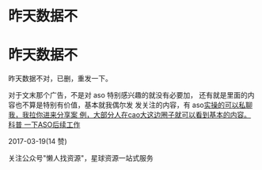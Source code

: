 # 昨天数据不

# 昨天数据不

昨天数据不对，已删，重发一下。

对于文末那个广告，不是对 aso 特别感兴趣的就没有必要加， 还有就是里面的内容也不算是特别有价值，基本就我偶尔发 发关注的内容，有 aso[实操的可以私聊我，我拉你进来分享案 例，大部分人在](https://mp.weixin.qq.com/s/_I9wiulHT47r-zKdwZ1Uwg)[cao](https://mp.weixin.qq.com/s/_I9wiulHT47r-zKdwZ1Uwg)[大这边圈子就可以看到基本的内容。](https://mp.weixin.qq.com/s/_I9wiulHT47r-zKdwZ1Uwg)[科普 一下](https://mp.weixin.qq.com/s/_I9wiulHT47r-zKdwZ1Uwg)[ASO](https://mp.weixin.qq.com/s/_I9wiulHT47r-zKdwZ1Uwg)[后续工作](https://mp.weixin.qq.com/s/_I9wiulHT47r-zKdwZ1Uwg)

2017-03-19(14 赞)

关注公众号"懒人找资源"，星球资源一站式服务